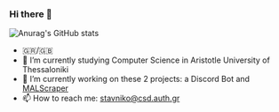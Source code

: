 ### Hi there 👋

![Anurag's GitHub stats](https://github-readme-stats.vercel.app/api?username=StavrosNik4&show_icons=true&theme=transparent)

- 🇬🇷/🇬🇧
- 🌱 I’m currently studying Computer Science in Aristotle University of Thessaloniki
- 🔭 I’m currently working on these 2 projects: a Discord Bot and [MALScraper](https://github.com/Kylart/MalScraper)
- 📫 How to reach me: stavniko@csd.auth.gr

<!--
**StavrosNik4/StavrosNik4** is a ✨ _special_ ✨ repository because its `README.md` (this file) appears on your GitHub profile.

Here are some ideas to get you started:

- 🔭 I’m currently working on ...
- 🌱 I’m currently learning ...
- 👯 I’m looking to collaborate on ...
- 🤔 I’m looking for help with ...
- 💬 Ask me about ...
- 📫 How to reach me: ...
- 😄 Pronouns: ...
- ⚡ Fun fact: ...
-->
